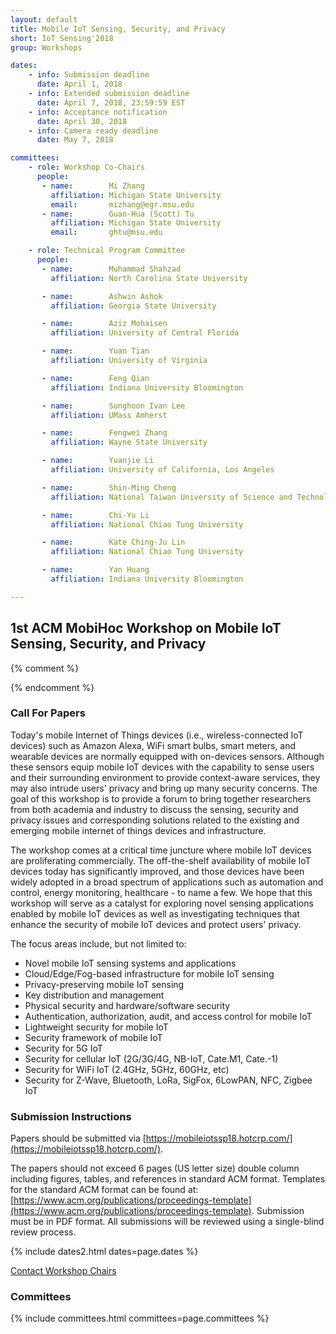 ```yaml
---
layout: default
title: Mobile IoT Sensing, Security, and Privacy
short: IoT Sensing'2018
group: Workshops

dates:
    - info: Submission deadline
      date: April 1, 2018
    - info: Extended submission deadline
      date: April 7, 2018, 23:59:59 EST
    - info: Acceptance notification
      date: April 30, 2018
    - info: Camera ready deadline
      date: May 7, 2018

committees:
    - role: Workshop Co-Chairs
      people:
       - name:        Mi Zhang
         affiliation: Michigan State University
         email:       mizhang@egr.msu.edu
       - name:        Guan-Hua (Scott) Tu
         affiliation: Michigan State University
         email:       ghtu@msu.edu

    - role: Technical Program Committee
      people:
       - name:        Muhammad Shahzad
         affiliation: North Carolina State University

       - name:        Ashwin Ashok
         affiliation: Georgia State University

       - name:        Aziz Mohaisen
         affiliation: University of Central Florida

       - name:        Yuan Tian
         affiliation: University of Virginia

       - name:        Feng Qian
         affiliation: Indiana University Bloomington

       - name:        Sunghoon Ivan Lee
         affiliation: UMass Amherst

       - name:        Fengwei Zhang
         affiliation: Wayne State University

       - name:        Yuanjie Li
         affiliation: University of California, Los Angeles

       - name:        Shin-Ming Cheng
         affiliation: National Taiwan University of Science and Technology

       - name:        Chi-Yu Li
         affiliation: National Chiao Tung University

       - name:        Kate Ching-Ju Lin
         affiliation: National Chiao Tung University

       - name:        Yan Huang
         affiliation: Indiana University Bloomington

---
```


## 1st ACM MobiHoc Workshop on Mobile IoT Sensing, Security, and Privacy

{% comment %}

<!-- ### Workshop Program -->

<!-- {% include program-online.html type="dipon" %} -->

{% endcomment %}

### Call For Papers

Today's mobile Internet of Things devices (i.e., wireless-connected IoT devices) such as Amazon Alexa, WiFi smart bulbs, smart meters, and wearable devices are normally equipped with on-devices sensors. Although these sensors equip mobile IoT devices with the capability to sense users and their surrounding environment to provide context-aware services, they may also intrude users' privacy and bring up many security concerns. The goal of this workshop is to provide a forum to bring together researchers from both academia and industry to discuss the sensing, security and privacy issues and corresponding solutions related to the existing and emerging mobile internet of things devices and infrastructure.

The workshop comes at a critical time juncture where mobile IoT devices are proliferating commercially. The off-the-shelf availability of mobile IoT devices today has significantly improved, and those devices have been widely adopted in a broad spectrum of applications such as automation and control, energy monitoring, healthcare - to name a few. We hope that this workshop will serve as a catalyst for exploring novel sensing applications enabled by mobile IoT devices as well as investigating techniques that enhance the security of mobile IoT devices and protect users' privacy.

The focus areas include, but not limited to:

- Novel mobile IoT sensing systems and applications
- Cloud/Edge/Fog-based infrastructure for mobile IoT sensing
- Privacy-preserving mobile IoT sensing
- Key distribution and management
- Physical security and hardware/software security
- Authentication, authorization, audit, and access control for mobile IoT
- Lightweight security for mobile IoT
- Security framework of mobile IoT
- Security for 5G IoT
- Security for cellular IoT (2G/3G/4G, NB-IoT, Cate.M1, Cate.-1)
- Security for WiFi IoT (2.4GHz, 5GHz, 60GHz, etc)
- Security for Z-Wave, Bluetooth, LoRa, SigFox, 6LowPAN, NFC, Zigbee IoT


### Submission Instructions

Papers should be submitted via [https://mobileiotssp18.hotcrp.com/](https://mobileiotssp18.hotcrp.com/).

The papers should not exceed 6 pages (US letter size) double column including figures, tables, and references in standard ACM format.
Templates for the standard ACM format can be found at: [https://www.acm.org/publications/proceedings-template](https://www.acm.org/publications/proceedings-template).
Submission must be in PDF format.
All submissions will be reviewed using a single-blind review process.



{% include dates2.html dates=page.dates %}

<div class="row">
  <div class="col-sm-6 col-sm-offset-3">
    <a href="mailto:{% for person in page.committees[0].people %}{% if person.email and person.email != "" %}{% unless forloop.first %},{% endunless %}{{ person.email }}{% endif %}{% endfor %}?subject=[{{ page.short }}]" class="btn btn-primary btn-block" role="button">Contact Workshop Chairs</a>
  </div>
</div>

### Committees

{% include committees.html committees=page.committees %}
